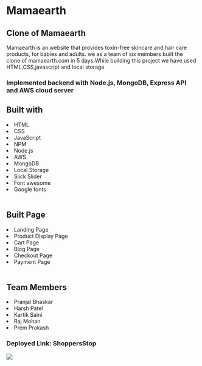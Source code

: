 <h1>Mamaearth</h1>
<h2>Clone of Mamaearth</h2>
<p>Mamaearth is an website that provides toxin-free skincare and hair care products, for babies and adults. we as a team of six members built the clone of mamaearth.com in 5 days.While building this project we have used HTML,CSS,javascript and local storage</p>
<h3>Implemented backend with Node.js, MongoDB, Express API and AWS cloud server</h3>
<h2>Built with</h2>
<li>HTML</li>
<li>CSS</li>
<li>JavaScript</li>
<li>NPM</li>
<li>Node.js</li>
<li>AWS</li>
<li>MongoDB</li>
<li>Local Storage</li>
<li>Slick Slider</li>
<li>Font awesome</li>
<li>Google fonts</li>
<br>
<h2>Built Page</h2>
<li>Landing Page</li>
<li>Product Display Page</li>
<li>Cart Page</li>
<li>Blog Page</li>
<li>Checkout Page</li>
<li>Payment Page</li>
<br>


<h2>Team Members</h2>
<li><a href="https://github.com/pranjalbhaskar-27" style="text-decoration:none" target="_blank">Pranjal Bhaskar</a></li>

<li><a href="https://github.com/Harsh244007"style="text-decoration:none" target="_blank">Harsh Patel</a></li>

<li><a href="https://github.com/Kartiksaini88"style="text-decoration:none" target="_blank">Kartik Saini</a></li>

<li><a href="https://github.com/rajmohanreddy774"style="text-decoration:none" target="_blank">Raj Mohan</a></li>

<li><a href="https://github.com/Premprakas7"style="text-decoration:none" target="_blank">Prem Prakash</a></li>


<h3>Deployed Link: <a href="https://shoppersdemo.netlify.app/" style="text-decoration:none" target="_blank">ShoppersStop</a></h3>
<img src="https://camo.githubusercontent.com/df62234e510cc4b0001ff822c005f81de34aa421f2a52111d4c187a24eb372a7/68747470733a2f2f7777772e62696e672e636f6d2f696d616765732f626c6f623f626369643d53344b68616f576f465273455841"/>
